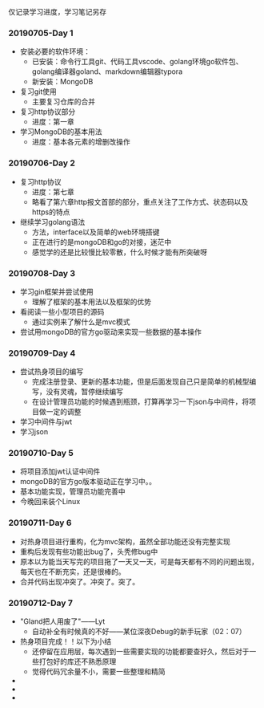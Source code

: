 仅记录学习进度，学习笔记另存

### 20190705-Day 1

- 安装必要的软件环境：
  - 已安装：命令行工具git、代码工具vscode、golang环境go软件包、golang编译器goland、markdown编辑器typora
  - 新安装：MongoDB
- 复习git使用
  - 主要复习仓库的合并
- 复习http协议部分
  - 进度：第一章
- 学习MongoDB的基本用法
  - 进度：基本各元素的增删改操作

### 20190706-Day 2

- 复习http协议
  - 进度：第七章
  - 略看了第六章http报文首部的部分，重点关注了工作方式、状态码以及https的特点
- 继续学习golang语法
  - 方法，interface以及简单的web环境搭键
  - 正在进行的是mongoDB和go的对接，迷茫中
  - 感觉学的还是比较慢比较零散，什么时候才能有所突破呀 

### 20190708-Day 3

- 学习gin框架并尝试使用
  - 理解了框架的基本用法以及框架的优势
- 看阅读一些小型项目的源码
  - 通过实例来了解什么是mvc模式
- 尝试用mongoDB的官方go驱动来实现一些数据的基本操作

### 20190709-Day 4

- 尝试热身项目的编写
  - 完成注册登录、更新的基本功能，但是后面发现自己只是简单的机械型编写，没有灵魂，暂停继续编写
  - 在设计管理员功能的时候遇到瓶颈，打算再学习一下json与中间件，将项目做一定的调整
- 学习中间件与jwt
- 学习json

### 20190710-Day 5

- 将项目添加jwt认证中间件
- mongoDB的官方go版本驱动正在学习中。。
- 基本功能实现，管理员功能完善中
- 今晚回来装个Linux

### 20190711-Day 6
- 对热身项目进行重构，化为mvc架构，虽然全部功能还没有完整实现
- 重构后发现有些功能出bug了，头秃修bug中
- 原本以为能当天写完的项目拖了一天又一天，可是每天都有不同的问题出现，每天也在不断充实，还是很棒的。
- 合并代码出现冲突了。冲突了。突了。

### 20190712-Day 7
- "Gland把人用废了"——Lyt
    - 自动补全有时候真的不好——某位深夜Debug的新手玩家（02：07）
- 热身项目完成！！以下为小结
    - 还停留在应用层，每次遇到一些需要实现的功能都要查好久，然后对于一些打包好的库还不熟悉原理
    - 觉得代码冗余量不小，需要一些整理和精简
- 
- 
- 